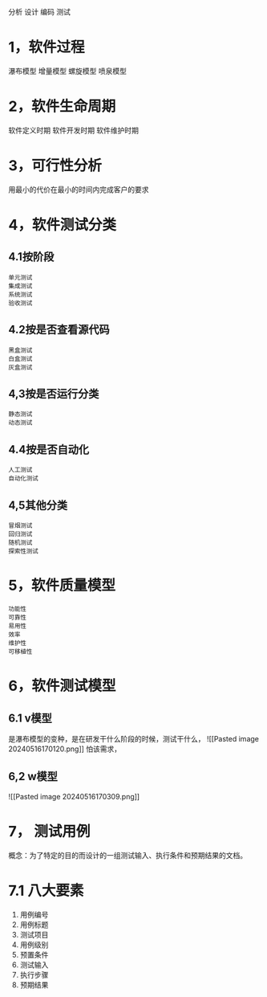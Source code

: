 分析 设计 编码 测试
# 1，软件过程
瀑布模型
增量模型
螺旋模型
喷泉模型
# 2，软件生命周期
软件定义时期
软件开发时期
软件维护时期
# 3，可行性分析
用最小的代价在最小的时间内完成客户的要求

# 4，软件测试分类
## 4.1按阶段
	单元测试
	集成测试
	系统测试
	验收测试
## 4.2按是否查看源代码
	黑盒测试
	白盒测试
	灰盒测试
## 4,3按是否运行分类
	静态测试
	动态测试
## 4.4按是否自动化
	人工测试
	自动化测试
## 4,5其他分类
	冒烟测试
	回归测试
	随机测试
	探索性测试
# 5，软件质量模型
	功能性
	可靠性
	易用性
	效率
	维护性
	可移植性
# 6，软件测试模型
## 6.1 v模型
是瀑布模型的变种，是在研发干什么阶段的时候，测试干什么，
![[Pasted image 20240516170120.png]]
怕该需求，
## 6,2 w模型


![[Pasted image 20240516170309.png]]
# 7， 测试用例

概念：为了特定的目的而设计的一组测试输入、执行条件和预期结果的文档。
# 7.1 八大要素

1. 用例编号
2. 用例标题
3. 测试项目
4. 用例级别
5. 预置条件
6. 测试输入
7. 执行步骤
8. 预期结果